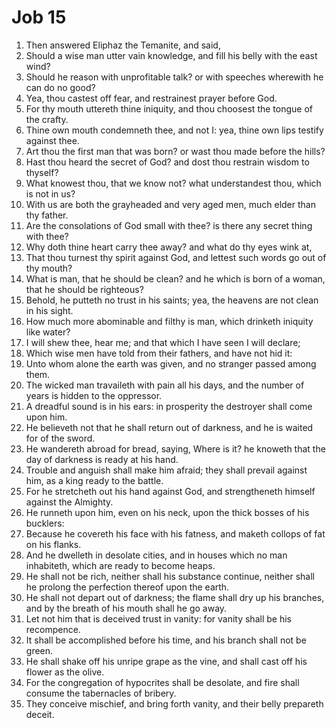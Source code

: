 ﻿# Job 15
1. Then answered Eliphaz the Temanite, and said, 
2. Should a wise man utter vain knowledge, and fill his belly with the east wind? 
3. Should he reason with unprofitable talk? or with speeches wherewith he can do no good? 
4. Yea, thou castest off fear, and restrainest prayer before God. 
5. For thy mouth uttereth thine iniquity, and thou choosest the tongue of the crafty. 
6. Thine own mouth condemneth thee, and not I: yea, thine own lips testify against thee. 
7. Art thou the first man that was born? or wast thou made before the hills? 
8. Hast thou heard the secret of God? and dost thou restrain wisdom to thyself? 
9. What knowest thou, that we know not? what understandest thou, which is not in us? 
10. With us are both the grayheaded and very aged men, much elder than thy father. 
11. Are the consolations of God small with thee? is there any secret thing with thee? 
12. Why doth thine heart carry thee away? and what do thy eyes wink at, 
13. That thou turnest thy spirit against God, and lettest such words go out of thy mouth? 
14. What is man, that he should be clean? and he which is born of a woman, that he should be righteous? 
15. Behold, he putteth no trust in his saints; yea, the heavens are not clean in his sight. 
16. How much more abominable and filthy is man, which drinketh iniquity like water? 
17. I will shew thee, hear me; and that which I have seen I will declare; 
18. Which wise men have told from their fathers, and have not hid it: 
19. Unto whom alone the earth was given, and no stranger passed among them. 
20. The wicked man travaileth with pain all his days, and the number of years is hidden to the oppressor. 
21. A dreadful sound is in his ears: in prosperity the destroyer shall come upon him. 
22. He believeth not that he shall return out of darkness, and he is waited for of the sword. 
23. He wandereth abroad for bread, saying, Where is it? he knoweth that the day of darkness is ready at his hand. 
24. Trouble and anguish shall make him afraid; they shall prevail against him, as a king ready to the battle. 
25. For he stretcheth out his hand against God, and strengtheneth himself against the Almighty. 
26. He runneth upon him, even on his neck, upon the thick bosses of his bucklers: 
27. Because he covereth his face with his fatness, and maketh collops of fat on his flanks. 
28. And he dwelleth in desolate cities, and in houses which no man inhabiteth, which are ready to become heaps. 
29. He shall not be rich, neither shall his substance continue, neither shall he prolong the perfection thereof upon the earth. 
30. He shall not depart out of darkness; the flame shall dry up his branches, and by the breath of his mouth shall he go away. 
31. Let not him that is deceived trust in vanity: for vanity shall be his recompence. 
32. It shall be accomplished before his time, and his branch shall not be green. 
33. He shall shake off his unripe grape as the vine, and shall cast off his flower as the olive. 
34. For the congregation of hypocrites shall be desolate, and fire shall consume the tabernacles of bribery. 
35. They conceive mischief, and bring forth vanity, and their belly prepareth deceit. 
